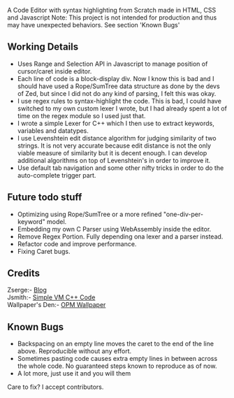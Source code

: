 A Code Editor with syntax highlighting from Scratch made in HTML, CSS and Javascript
Note: This project is not intended for production and thus may have unexpected behaviors. See section 'Known Bugs'

## Working Details
- Uses Range and Selection API in Javascript to manage position of cursor/caret inside editor.
- Each line of code is a block-display div. Now I know this is bad and I should have used a Rope/SumTree data structure as done by the devs of Zed, but since I did not do any kind of parsing, I felt this was okay.
- I use regex rules to syntax-highlight the code. This is bad, I could have switched to my own custom lexer I wrote, but I had already spent a lot of time on the regex module so I used just that.
- I wrote a simple Lexer for C++ which I then use to extract keywords, variables and datatypes.
- I use Levenshtein edit distance algorithm for judging similarity of two strings. It is not very accurate because edit distance is not the only viable measure of similarity but it is decent enough. I can develop additional algorithms on top of Levenshtein's in order to improve it.
- Use default tab navigation and some other nifty tricks in order to do the auto-complete trigger part.

## Future todo stuff
- Optimizing using Rope/SumTree or a more refined "one-div-per-keyword" model.
- Embedding my own C Parser using WebAssembly inside the editor.
- Remove Regex Portion. Fully depending ona lexer and a parser instead.
- Refactor code and improve performance.
- Fixing Caret bugs.

## Credits
Zserge:- [Blog](https://zserge.com/posts/js-editor/)
<br>
Jsmith:- [Simple VM C++ Code](https://cplusplus.com/forum/lounge/13042/#msg63791)
<br>
Wallpaper's Den:- [OPM Wallpaper](https://wallpapersden.com/saitama-s-power-punch-one-punch-man-wallpaper/)

## Known Bugs
- Backspacing on an empty line moves the caret to the end of the line above. Reproducible without any effort.
- Sometimes pasting code causes extra empty lines in between across the whole code. No guaranteed steps known to reproduce as of now.
- A lot more, just use it and you will them

Care to fix? I accept contributors.
